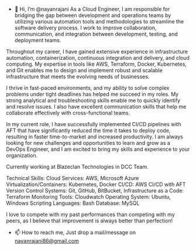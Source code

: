 - 👋 Hi, I’m @nayanrajani
As a Cloud Engineer, I am responsible for bridging the gap between development and operations teams by utilizing various automation tools and methodologies to streamline the software delivery process. I work to improve collaboration, communication, and integration between development, testing, and deployment teams.

Throughout my career, I have gained extensive experience in infrastructure automation, containerization, continuous integration and delivery, and cloud computing. My expertise in tools like AWS, Terraform, Docker, Kubernetes, and Git enables me to design and implement robust and scalable infrastructure that meets the evolving needs of businesses.

I thrive in fast-paced environments, and my ability to solve complex problems under tight deadlines has helped me succeed in my roles. My strong analytical and troubleshooting skills enable me to quickly identify and resolve issues. I also have excellent communication skills that help me collaborate effectively with cross-functional teams.

In my current role, I have successfully implemented CI/CD pipelines with AFT that have significantly reduced the time it takes to deploy code, resulting in faster time-to-market and increased productivity. I am always looking for new challenges and opportunities to learn and grow as a DevOps Engineer, and I am excited to bring my skills and experience to your organization.

Currently working at Blazeclan Technologies in DCC Team.

Technical Skills:
Cloud Services: AWS, Microsoft Azure
Virtualization/Containers: Kubernetes, Docker
CI/CD: AWS CI/CD with AFT
Version Control Systems: Git, GitHub, BitBucket,
Infrastructure as a Code: Terraform
Monitoring Tools: Cloudwatch
Operating System: Ubuntu, Windows
Scripting Languages: Bash
Database: MySQL

I love to compete with my past performances than competing with my peers, as I believe that improvement is always better than perfection!

- 📫 How to reach me, Just drop a mail/message on nayanrajani86@gmail.com

<!---
nayanrajani/nayanrajani is a ✨ special ✨ repository because its `README.md` (this file) appears on your GitHub profile.
You can click the Preview link to take a look at your changes.
--->
